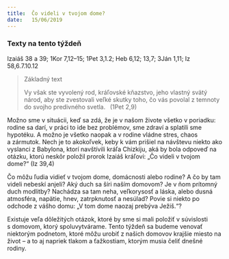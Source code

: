 ```yaml
---
title:  Čo videli v tvojom dome?
date:   15/06/2019
---
```


### Texty na tento týždeň
Izaiáš 38 a 39; 1Kor 7,12–15; 1Pet 3,1.2; Heb 6,12; 13,7; 3Ján 1,11; Iz 58,6.7.10.12

> <p>Základný text</p>
> Vy však ste vyvolený rod, kráľovské kňazstvo, jeho vlastný svätý národ, aby ste zvestovali veľké skutky toho, čo vás povolal z temnoty do svojho predivného svetla.  (1Pet 2,9)

Možno sme v situácii, keď sa zdá, že je v našom živote všetko v poriadku: rodine sa darí, v práci to ide bez problémov, sme zdraví a splatili sme hypotéku. A možno je všetko naopak a v rodine vládne stres, chaos a zármutok. Nech je to akokoľvek, keby k vám prišiel na návštevu niekto ako vyslanci z Babylona, ktorí navštívili kráľa Chizkiju, aká by bola odpoveď na otázku, ktorú neskôr položil prorok Izaiáš kráľovi: „Čo videli v tvojom dome?“ (Iz 39,4)

Čo môžu ľudia vidieť v tvojom dome, domácnosti alebo rodine? A čo by tam videli nebeskí anjeli? Aký duch sa šíri naším domovom? Je v ňom prítomný duch modlitby? Nachádza sa tam neha, veľkorysosť a láska, alebo dusná atmosféra, napätie, hnev, zatrpknutosť a nesúlad? Povie si niekto po odchode z vášho domu: „V tom dome naozaj prebýva Ježiš.“?

Existuje veľa dôležitých otázok, ktoré by sme si mali položiť v súvislosti s domovom, ktorý spoluvytvárame. Tento týždeň sa budeme venovať niektorým podnetom, ktoré môžu urobiť z našich domovov krajšie miesto na život – a to aj napriek tlakom a ťažkostiam, ktorým musia čeliť dnešné rodiny.